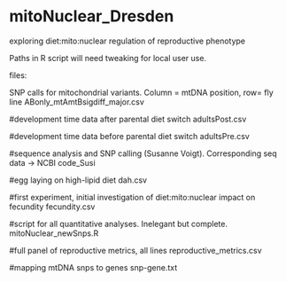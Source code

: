# mitoNuclear_Dresden
exploring diet:mito:nuclear regulation of reproductive phenotype

Paths in R script will need tweaking for local user use. 

files:

SNP calls for mitochondrial variants. Column = mtDNA position, row= fly line
ABonly_mtAmtBsigdiff_major.csv

  #development time data after parental diet switch
adultsPost.csv

  #development time data before parental diet switch
adultsPre.csv

  #sequence analysis and SNP calling (Susanne Voigt). Corresponding seq data -> NCBI
code_Susi
  
  #egg laying on high-lipid diet
dah.csv

  #first experiment, initial investigation of diet:mito:nuclear impact on fecundity
fecundity.csv

  #script for all quantitative analyses. Inelegant but complete.
mitoNuclear_newSnps.R

  #full panel of reproductive metrics, all lines
reproductive_metrics.csv
  
  #mapping mtDNA snps to genes
snp-gene.txt
